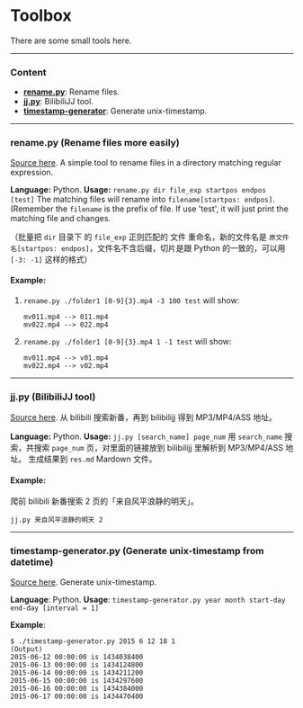 # Toolbox

There are some small tools here.

---

### Content

- [**rename.py**](#rename): Rename files.
- [**jj.py**](#jj): BilibiliJJ tool.
- [**timestamp-generator**](#timestamp): Generate unix-timestamp.

---

### <a name="rename"></a>rename.py (Rename files more easily)

[Source here](./sources/rename.py).
A simple tool to rename files in a directory matching regular expression.

**Language:** Python.
**Usage:**
`rename.py dir file_exp startpos endpos [test]`
The matching files will rename into `filename[startpos: endpos]`.(Remember the `filename` is the prefix of file.
If use 'test', it will just print the matching file and changes.

（批量把 `dir` 目录下 的 `file_exp` 正则匹配的 文件 重命名，新的文件名是 `原文件名[startpos: endpos]`，文件名不含后缀，切片是跟 Python 的一致的，可以用 `[-3: -1]` 这样的格式）

#### **Example:**

1. `rename.py ./folder1 [0-9]{3}.mp4 -3 100 test` will show:
    ```
    mv011.mp4 --> 011.mp4
    mv022.mp4 --> 022.mp4
    ```

2. `rename.py ./folder1 [0-9]{3}.mp4 1 -1 test` will show:
    ```
    mv011.mp4 --> v01.mp4
    mv022.mp4 --> v02.mp4
    ```


---

### <a name="jj"></a> jj.py (BilibiliJJ tool)
[Source here](./sources/jj.py).
从 bilibili 搜索新番，再到 bilibilijj 得到 MP3/MP4/ASS 地址。

**Language:**  Python.
**Usage:**
`jj.py [search_name] page_num`
用 `search_name` 搜索，共搜索 `page_num` 页，对里面的链接放到 bilibilijj 里解析到 MP3/MP4/ASS 地址。
生成结果到 `res.md` Mardown 文件。

#### **Example:**

爬前 bilibili 新番搜索 2 页的「来自风平浪静的明天」。
```
jj.py 来自风平浪静的明天 2
```

---

### <a name="timestamp"></a>timestamp-generator.py (Generate unix-timestamp from datetime)

[Source here](./sources/timestamp-generator.py).
Generate unix-timestamp.

**Language**: Python.
**Usage**: `timestamp-generator.py year month start-day end-day [interval = 1]`

**Example**:

```
$ ./timestamp-generator.py 2015 6 12 18 1
(Output)
2015-06-12 00:00:00 is 1434038400
2015-06-13 00:00:00 is 1434124800
2015-06-14 00:00:00 is 1434211200
2015-06-15 00:00:00 is 1434297600
2015-06-16 00:00:00 is 1434384000
2015-06-17 00:00:00 is 1434470400
```



